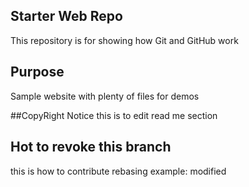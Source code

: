 ## Starter Web Repo

This repository is for showing how Git and GitHub work

## Purpose

Sample website with plenty of files for demos

##CopyRight Notice
this is to edit read me section

## Hot to revoke this branch
this is how to contribute
rebasing example: modified

